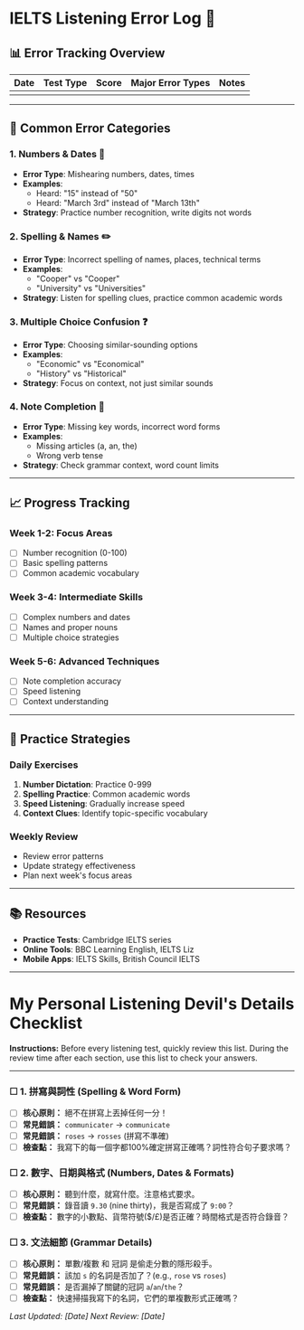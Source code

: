 # IELTS Listening Error Log 📝

## 📊 Error Tracking Overview

| Date | Test Type | Score | Major Error Types | Notes |
|------|-----------|-------|-------------------|-------|
|      |           |       |                   |       |

---

## 🎯 Common Error Categories

### 1. **Numbers & Dates** 🔢
- **Error Type**: Mishearing numbers, dates, times
- **Examples**: 
  - Heard: "15" instead of "50"
  - Heard: "March 3rd" instead of "March 13th"
- **Strategy**: Practice number recognition, write digits not words

### 2. **Spelling & Names** ✏️
- **Error Type**: Incorrect spelling of names, places, technical terms
- **Examples**:
  - "Cooper" vs "Cooper"
  - "University" vs "Universities"
- **Strategy**: Listen for spelling clues, practice common academic words

### 3. **Multiple Choice Confusion** ❓
- **Error Type**: Choosing similar-sounding options
- **Examples**: 
  - "Economic" vs "Economical"
  - "History" vs "Historical"
- **Strategy**: Focus on context, not just similar sounds

### 4. **Note Completion** 📝
- **Error Type**: Missing key words, incorrect word forms
- **Examples**:
  - Missing articles (a, an, the)
  - Wrong verb tense
- **Strategy**: Check grammar context, word count limits

---

## 📈 Progress Tracking

### Week 1-2: Focus Areas
- [ ] Number recognition (0-100)
- [ ] Basic spelling patterns
- [ ] Common academic vocabulary

### Week 3-4: Intermediate Skills
- [ ] Complex numbers and dates
- [ ] Names and proper nouns
- [ ] Multiple choice strategies

### Week 5-6: Advanced Techniques
- [ ] Note completion accuracy
- [ ] Speed listening
- [ ] Context understanding

---

## 🔧 Practice Strategies

### Daily Exercises
1. **Number Dictation**: Practice 0-999
2. **Spelling Practice**: Common academic words
3. **Speed Listening**: Gradually increase speed
4. **Context Clues**: Identify topic-specific vocabulary

### Weekly Review
- Review error patterns
- Update strategy effectiveness
- Plan next week's focus areas

---

## 📚 Resources

- **Practice Tests**: Cambridge IELTS series
- **Online Tools**: BBC Learning English, IELTS Liz
- **Mobile Apps**: IELTS Skills, British Council IELTS

---

# My Personal Listening Devil's Details Checklist

**Instructions:** Before every listening test, quickly review this list. During the review time after each section, use this list to check your answers.

---

### ☐ **1. 拼寫與詞性 (Spelling & Word Form)**
- [ ] **核心原則：** 絕不在拼寫上丟掉任何一分！
- [ ] **常見錯誤：** `communicater` -> `communicate`
- [ ] **常見錯誤：** `roses` -> `rosses` (拼寫不準確)
- [ ] **檢查點：** 我寫下的每一個字都100%確定拼寫正確嗎？詞性符合句子要求嗎？

### ☐ **2. 數字、日期與格式 (Numbers, Dates & Formats)**
- [ ] **核心原則：** 聽到什麼，就寫什麼。注意格式要求。
- [ ] **常見錯誤：** 錄音讀 `9.30` (nine thirty)，我是否寫成了 `9:00`？
- [ ] **檢查點：** 數字的小數點、貨幣符號($/£)是否正確？時間格式是否符合錄音？

### ☐ **3. 文法細節 (Grammar Details)**
- [ ] **核心原則：** 單數/複數 和 冠詞 是偷走分數的隱形殺手。
- [ ] **常見錯誤：** 該加 `s` 的名詞是否加了？(e.g., `rose` vs `roses`)
- [ ] **常見錯誤：** 是否漏掉了關鍵的冠詞 `a`/`an`/`the`？
- [ ] **檢查點：** 快速掃描我寫下的名詞，它們的單複數形式正確嗎？

*Last Updated: [Date]*
*Next Review: [Date]*
